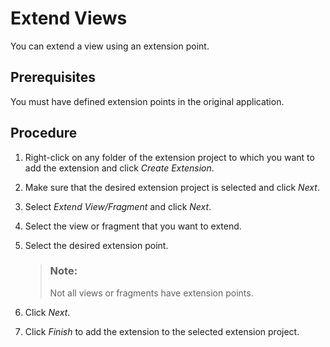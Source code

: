 <!-- loiof2f471d730a143dea860f057689b6cb7 -->

# Extend Views

You can extend a view using an extension point.



<a name="loiof2f471d730a143dea860f057689b6cb7__prereq_hl5_4tp_bwb"/>

## Prerequisites

You must have defined extension points in the original application.



## Procedure

1.  Right-click on any folder of the extension project to which you want to add the extension and click *Create Extension*.

2.  Make sure that the desired extension project is selected and click *Next*.

3.  Select *Extend View/Fragment* and click *Next*.

4.  Select the view or fragment that you want to extend.

5.  Select the desired extension point.

    > ### Note:  
    > Not all views or fragments have extension points.

6.  Click *Next*.

7.  Click *Finish* to add the extension to the selected extension project.


